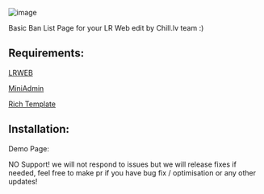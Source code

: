 ![image](https://github.com/Chill-lv/lr-web-cs2-bans-mutes-module/assets/47292145/f60b898c-63ac-422d-aac6-d72f5731dd6c)


Basic Ban List Page for your LR Web edit by Chill.lv team :)


## Requirements:

[LRWEB](https://github.com/levelsranks/levels-ranks-web)

[MiniAdmin](https://github.com/partiusfabaa/cs2-MiniAdmin)

[Rich Template](https://discord.com/invite/sYKAk3GCbD)


## Installation:

Demo Page:


NO Support! we will not respond to issues but  we will release fixes if needed, feel free to make pr if you have bug fix / optimisation or any other updates!
